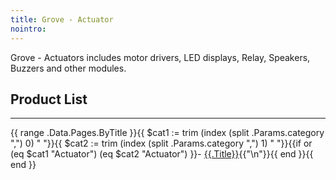 ```yaml
---
title: Grove - Actuator
nointro:
---
```


Grove - Actuators includes motor drivers, LED displays, Relay, Speakers, Buzzers and other modules.

## Product List
---

{{ range .Data.Pages.ByTitle }}{{ $cat1 := trim (index (split .Params.category ",") 0) " "}}{{ $cat2 := trim (index (split .Params.category ",") 1) " "}}{{if or (eq $cat1 "Actuator") (eq $cat2 "Actuator") }}- [{{.Title}}](/{{.File.BaseFileName}}/){{"\n"}}{{ end }}{{ end }}



